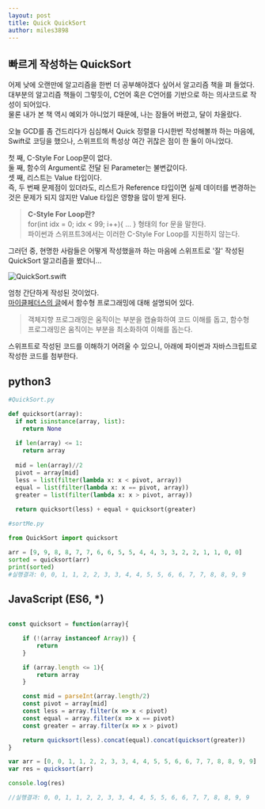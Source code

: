 ```yaml
---
layout: post
title: Quick QuickSort
author: miles3898
---
```


## 빠르게 작성하는 QuickSort  

어제 낮에 오랜만에 알고리즘을 한번 더 공부해야겠다 싶어서 알고리즘 책을 펴 들었다.  
대부분의 알고리즘 책들이 그렇듯이, C언어 혹은 C언어를 기반으로 하는 의사코드로 작성이 되어있다.  
물론 내가 본 책 역시 예외가 아니었기 때문에, 나는 잠들어 버렸고, 달이 차올랐다.  

오늘 GCD를 좀 건드리다가 심심해서 Quick 정렬을 다시한번 작성해볼까 하는 마음에, Swift로 코딩을 했으나, 스위프트의 특성상 여간 귀찮은 점이 한 둘이 아니었다.  

첫 째, C-Style For Loop문이 없다.  
둘 째, 함수의 Argument로 전달 된 Parameter는 불변값이다.  
셋 째, 리스트는 Value 타입이다.  
즉, 두 번째 문제점이 있더라도, 리스트가 Reference 타입이면 실제 데이터를 변경하는 것은 문제가 되지 않지만 Value 타입은 영향을 많이 받게 된다.  

> **C-Style For Loop란?**  
> for(int idx = 0; idx < 99; i++){ ... } 형태의 for 문을 말한다.  
> 파이썬과 스위프트3에서는 이러한 C-Style For Loop를 지원하지 않는다.  

그러던 중, 현명한 사람들은 어떻게 작성했을까 하는 마음에 스위프트로 '잘' 작성된 QuickSort 알고리즘을 봤더니...

![QuickSort.swift](https://cloud.githubusercontent.com/assets/17308570/18813127/ad697b76-8327-11e6-8f62-5cc132d1b4c9.png)  

엄청 간단하게 작성된 것이었다.  
[마이클페더스의 글](http://bit.ly/1tm4xQI)에서 함수형 프로그래밍에 대해 설명되어 있다.

> 객체지향 프로그래밍은 움직이는 부분을 캡슐화하여 코드 이해를 돕고, 함수형 프로그래밍은 움직이는 부분을 최소화하여 이해를 돕는다.  

스위프트로 작성된 코드를 이해하기 어려울 수 있으니, 아래에 파이썬과 자바스크립트로 작성한 코드를 첨부한다.  


## python3

```python
#QuickSort.py

def quicksort(array):
  if not isinstance(array, list):
    return None
    
  if len(array) <= 1:
    return array
   
  mid = len(array)//2
  pivot = array[mid]
  less = list(filter(lambda x: x < pivot, array))
  equal = list(filter(lambda x: x == pivot, array))
  greater = list(filter(lambda x: x > pivot, array))
   
  return quicksort(less) + equal + quicksort(greater)
```

```python
#sortMe.py

from QuickSort import quicksort

arr = [9, 9, 8, 8, 7, 7, 6, 6, 5, 5, 4, 4, 3, 3, 2, 2, 1, 1, 0, 0]
sorted = quicksort(arr)
print(sorted)
#실행결과: 0, 0, 1, 1, 2, 2, 3, 3, 4, 4, 5, 5, 6, 6, 7, 7, 8, 8, 9, 9
```

## JavaScript (ES6, *)

```javascript

const quicksort = function(array){

	if (!(array instanceof Array)) {
		return
	}

	if (array.length <= 1){
		return array
	}

	const mid = parseInt(array.length/2)
	const pivot = array[mid]
	const less = array.filter(x => x < pivot)
	const equal = array.filter(x => x == pivot)
	const greater = array.filter(x => x > pivot)

	return quicksort(less).concat(equal).concat(quicksort(greater))
}

var arr = [0, 0, 1, 1, 2, 2, 3, 3, 4, 4, 5, 5, 6, 6, 7, 7, 8, 8, 9, 9]
var res = quicksort(arr)

console.log(res)

//실행결과: 0, 0, 1, 1, 2, 2, 3, 3, 4, 4, 5, 5, 6, 6, 7, 7, 8, 8, 9, 9
```
